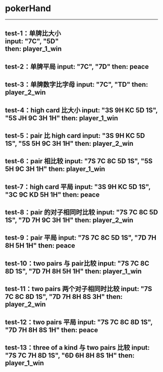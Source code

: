 # pokerHand
-------------------
test-1：单牌比大小  
  input: "7C", "5D"  
  then: player_1_win  
-------------------
test-2：单牌平局
  input: "7C", "7D"
  then: peace
-------------------
test-3：单牌数字比字母
  input: "7C", "TD"
  then: player_2_win
-------------------
test-4：high card 比大小
  input: "3S 9H KC 5D 1S", "5S JH 9C 3H 1H"
  then: player_1_win
-------------------
test-5：pair 比 high card
  input: "3S 9H KC 5D 1S", "5S 5H 9C 3H 1H"
  then: player_2_win
-------------------
test-6：pair 相比较
  input: "7S 7C 8C 5D 1S", "5S 5H 9C 3H 1H"
  then: player_1_win
-------------------
test-7：high card 平局
  input: "3S 9H KC 5D 1S", "3C 9C KD 5H 1H"
  then: peace
-------------------
test-8：pair 的对子相同时比较
  input: "7S 7C 8C 5D 1S", "7D 7H 9C 3H 1H"
  then:  player_2_win
-------------------
test-9：pair 平局
  input: "7S 7C 8C 5D 1S", "7D 7H 8H 5H 1H"
  then:  peace
-------------------
test-10：two pairs 与 pair比较
  input: "7S 7C 8C 8D 1S", "7D 7H 8H 5H 1H"
  then:  player_1_win
-------------------
test-11：two pairs 两个对子相同时比较
  input: "7S 7C 8C 8D 1S", "7D 7H 8H 8S 3H"
  then:  player_2_win
-------------------
test-12：two pairs 平局
  input: "7S 7C 8C 8D 1S", "7D 7H 8H 8S 1H"
  then:  peace
-------------------
test-13：three of a kind 与 two pairs 比较
  input: "7S 7C 7H 8D 1S", "6D 6H 8H 8S 1H"
  then:  player_1_win
-------------------
